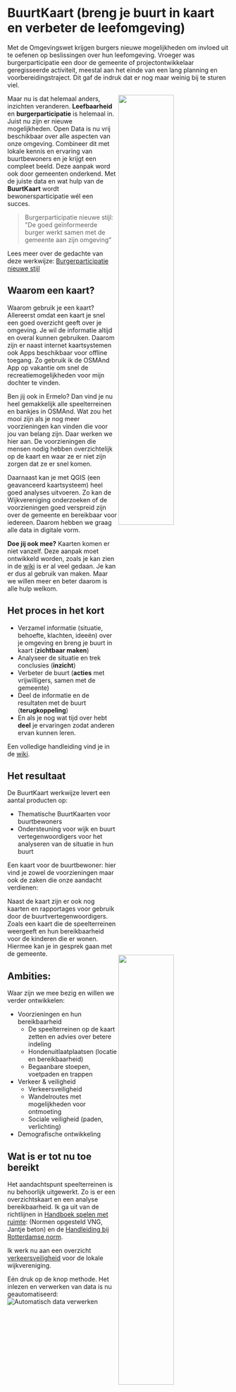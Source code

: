 # BuurtKaart (breng je buurt in kaart en verbeter de leefomgeving)

Met de Omgevingswet krijgen burgers nieuwe mogelijkheden om invloed uit te oefenen op beslissingen over hun leefomgeving. 
Vroeger was burgerparticipatie een door de gemeente of projectontwikkelaar geregisseerde activiteit, meestal aan het einde van een lang planning en voorbereidingstraject. 
Dit gaf de indruk dat er nog maar weinig bij te sturen viel.

<a href="https://www.leefbaarheidsalliantie.nl/"><img src="https://user-images.githubusercontent.com/3518738/149097420-0e4d84a7-058f-4d83-b2e5-7df316237b7c.png" align="right" width="50%"/></a>

Maar nu is dat helemaal anders, inzichten veranderen. **Leefbaarheid** en **burgerparticipatie** is helemaal in. 
Juist nu zijn er nieuwe mogelijkheden.
Open Data is nu vrij beschikbaar over alle aspecten van onze omgeving.
Combineer dit met lokale kennis en ervaring van buurtbewoners en je krijgt een compleet beeld.
Deze aanpak word ook door gemeenten onderkend.
Met de juiste data en wat hulp van de **BuurtKaart** wordt bewonersparticipatie wél een succes.


>Burgerparticipatie nieuwe stijl: "De goed geïnformeerde burger werkt samen met de gemeente aan zijn omgeving"

Lees meer over de gedachte van deze werkwijze: [Burgerparticipatie nieuwe stijl](https://tauvicr.wordpress.com/2021/11/16/burgerparticipatie-nieuwe-stijl/)

## Waarom een kaart?

Waarom gebruik je een kaart? 
Allereerst omdat een kaart je snel een goed overzicht geeft over je omgeving.
Je wil de informatie altijd en overal kunnen gebruiken. 
Daarom zijn er naast internet kaartsystemen ook Apps beschikbaar voor offline toegang.
Zo gebruik ik de OSMAnd App op vakantie om snel de recreatiemogelijkheden voor mijn dochter te vinden.

Ben jij ook in Ermelo? Dan vind je nu heel gemakkelijk alle speelterreinen en bankjes in OSMAnd.
Wat zou het mooi zijn als je nog meer voorzieningen kan vinden die voor jou van belang zijn.
Daar werken we hier aan. De voorzieningen die mensen nodig hebben overzichtelijk op de kaart en waar ze er niet zijn zorgen dat ze er snel komen.

Daarnaast kan je met QGIS (een geavanceerd kaartsysteem) heel goed analyses uitvoeren.
Zo kan de Wijkvereniging onderzoeken of de voorzieningen goed verspreid zijn over de gemeente en bereikbaar voor iedereen.
Daarom hebben we graag alle data in digitale vorm.

**Doe jij ook mee?** Kaarten komen er niet vanzelf. Deze aanpak moet ontwikkeld worden, zoals je kan zien in de [wiki](https://github.com/Tauvic/BuurtKaart/wiki) is er al veel gedaan.
Je kan er dus al gebruik van maken. Maar we willen meer en beter daarom is alle hulp welkom.

## Het proces in het kort

<img src="https://tauvicr.files.wordpress.com/2022/01/buurtkaart_proces.png?test" width="50%" align="right"/>

* Verzamel informatie (situatie, behoefte, klachten, ideeën) over je omgeving en breng je buurt in kaart (**zichtbaar maken**)
* Analyseer de situatie en trek conclusies (**inzicht**)
* Verbeter de buurt (**acties** met vrijwilligers, samen met de gemeente) 
* Deel de informatie en de resultaten met de buurt (**terugkoppeling**)
* En als je nog wat tijd over hebt **deel** je ervaringen zodat anderen ervan kunnen leren.

Een volledige handleiding vind je in de [wiki](https://github.com/Tauvic/BuurtKaart/wiki/Algemeen).

## Het resultaat

<a href="https://umap.openstreetmap.fr/en/map/buurtkaart-ermelo_701385#16/52.2933/5.6101"><img src="https://tauvicr.files.wordpress.com/2022/01/buurtkaart_umap.png" width="50%" align="right"/></a>
De BuurtKaart werkwijze levert een aantal producten op:
* Thematische BuurtKaarten voor buurtbewoners
* Ondersteuning voor wijk en buurt vertegenwoordigers voor het analyseren van de situatie in hun buurt

Een kaart voor de buurtbewoner: hier vind je zowel de voorzieningen maar ook de zaken die onze aandacht verdienen:

<img src="https://tauvicr.files.wordpress.com/2021/12/buurtkaart.png?w=500" width="50%" align="right"/>
Naast de kaart zijn er ook nog kaarten en rapportages voor gebruik door de buurtvertegenwoordigers.
Zoals een kaart die de speelterreinen weergeeft en hun bereikbaarheid voor de kinderen die er wonen. Hiermee kan je in gesprek gaan met de gemeente.


## Ambities: 

Waar zijn we mee bezig en willen we verder ontwikkelen:
* Voorzieningen en hun bereikbaarheid
  * De speelterreinen op de kaart zetten en advies over betere indeling
  * Hondenuitlaatplaatsen (locatie en bereikbaarheid)
  * Begaanbare stoepen, voetpaden en trappen
* Verkeer & veiligheid
  * Verkeersveiligheid
  * Wandelroutes met mogelijkheden voor ontmoeting
  * Sociale veiligheid (paden, verlichting)
* Demografische ontwikkeling

## Wat is er tot nu toe bereikt

Het aandachtspunt speelterreinen is nu behoorlijk uitgewerkt. Zo is er een overzichtskaart en een analyse bereikbaarheid. Ik ga uit van de richtlijnen in [Handboek spelen met ruimte](https://vng.nl/files/vng/handboekspelenmetruimte.pdf): (Normen opgesteld VNG, Jantje beton) en de [Handleiding bij Rotterdamse norm](http://spelenenbewegen.nl/wp-content/uploads/2016/04/Handleiding-Rotterdamse-norm-Buitenspeelruimte_def.pdf).

Ik werk nu aan een overzicht [verkeersveiligheid](https://github.com/Tauvic/BuurtKaart/wiki/Verkeersveiligheid) voor de lokale wijkvereniging.

Eén druk op de knop methode. Het inlezen en verwerken van data is nu geautomatiseerd:
![Automatisch data verwerken](https://tauvicr.files.wordpress.com/2022/01/buurtkaart_verwerken.png?w=1024)
